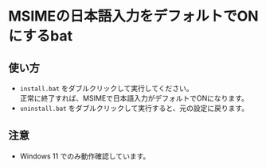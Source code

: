 # MSIMEの日本語入力をデフォルトでONにするbat

## 使い方

- `install.bat` をダブルクリックして実行してください。  
正常に終了すれば、MSIMEで日本語入力がデフォルトでONになります。
- `uninstall.bat` をダブルクリックして実行すると、元の設定に戻ります。

## 注意

- Windows 11 でのみ動作確認しています。

